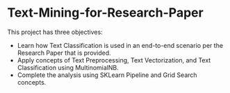 # Text-Mining-for-Research-Paper

This project has three objectives:

- Learn how Text Classification is used in an end-to-end scenario per the Research Paper that is provided.
- Apply concepts of Text Preprocessing, Text Vectorization, and Text Classification using MultinomialNB.
- Complete the analysis using SKLearn Pipeline and Grid Search concepts.
